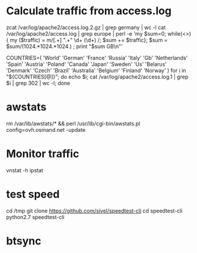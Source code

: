 # Calculate traffic from access.log
zcat /var/log/apache2/access.log.2.gz | grep germany | wc -l
cat /var/log/apache2/access.log | grep europe | perl -e 'my $sum=0; while(<>) { my ($traffic) = m/\[.+\] ".+" \d+ (\d+)
 /; $sum += $traffic}; $sum = $sum/(1024.*1024.*1024.) ; print "$sum GB\n"'


COUNTRIES=( 'World' 'German' 'France' 'Russia' 'Italy' 'Gb' 'Netherlands' 'Spain' 'Austria'  'Poland' 'Canada'  'Japan' 'Sweden' 'Us' 'Belarus' 'Denmark'  'Czech' 'Brazil' 'Australia' 'Belgium' 'Finland' 'Norway' )
for i in "${COUNTRIES[@]}"; do 	echo $i;  cat /var/log/apache2/access.log.1 | grep $i | grep 302 | wc -l; done 



# awstats
rm /var/lib/awstats/* && perl /usr/lib/cgi-bin/awstats.pl config=ovh.osmand.net -update


# Monitor traffic
vnstat -h
ipstat

# test speed
cd /tmp
git clone https://github.com/sivel/speedtest-cli
cd speedtest-cli 
python2.7 speedtest-cli


# btsync 